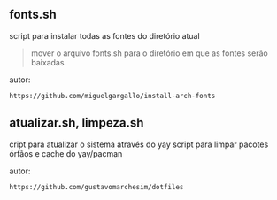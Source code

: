 ## fonts.sh

script para instalar todas as fontes do diretório atual
> mover o arquivo fonts.sh para o diretório em que as fontes serão baixadas

autor:
```shell
https://github.com/miguelgargallo/install-arch-fonts
```

## atualizar.sh, limpeza.sh

cript para atualizar o sistema através do yay
script para limpar pacotes órfãos e cache do yay/pacman

autor:
```shell
https://github.com/gustavomarchesim/dotfiles
```

